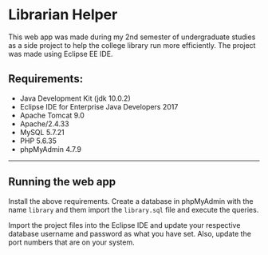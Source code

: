 # Librarian Helper

This web app was made during my 2nd semester of undergraduate studies as a side project to help the college library run more efficiently.
The project was made using Eclipse EE IDE.

## Requirements:
- Java Development Kit (jdk 10.0.2)
- Eclipse IDE for Enterprise Java Developers 2017
- Apache Tomcat 9.0
- Apache/2.4.33
- MySQL 5.7.21
- PHP 5.6.35
- phpMyAdmin 4.7.9

---

## Running the web app

Install the above requirements. Create a database in phpMyAdmin with the name `library` and them import the `library.sql` file and execute the queries.

Import the project files into the Eclipse IDE and update your respective database username and password as what you have set. Also, update the port numbers that are on your system.


